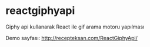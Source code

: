 # reactgiphyapi
Giphy api kullanarak React ile gif arama motoru yapılması

Demo sayfası: http://recepteksan.com/ReactGiphyApi/

